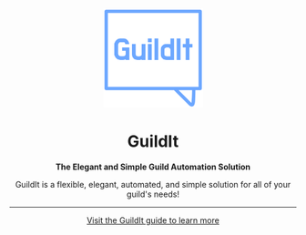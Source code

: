 <p align="center">
    <a href="https://guildit.github.io">
      <img
        alt="Uh oh! This image didn't load, please report this issue in the Issues tab of this repository."
        width="175"
        src="https://github.com/GuildIt/.github/raw/212f56b3df994d66cfb56b8ea484858fd371d2de/res/img/GuildIt.png"
      />
    </a>
</p>

<h1 align="center">GuildIt</h1>
<p align="center">
  <b>The Elegant and Simple Guild Automation Solution</b>
</p>

<p align="center">
    GuildIt is a flexible, elegant, automated, and simple solution for all of your guild's needs!
</p>

-----

<p align="center">
    <a href="https://guildit.github.io">
      Visit the GuildIt guide to learn more
    </a>
</p>
